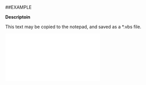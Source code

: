 

##EXAMPLE

**Descriptoin**

This text may be copied to the notepad, and saved as a *.vbs file.

![](../../Examples/vbs/ClientScript.OnBeforeGeneratePrototype.vbs.txt)





